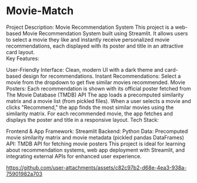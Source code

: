 # Movie-Match
Project Description: Movie Recommendation System  This project is a web-based Movie Recommendation System built using Streamlit. It allows users to select a movie they like and instantly receive personalized movie recommendations, each displayed with its poster and title in an attractive card layout.  
Key Features:

User-Friendly Interface: Clean, modern UI with a dark theme and card-based design for recommendations.
Instant Recommendations: Select a movie from the dropdown to get five similar movies recommended.
Movie Posters: Each recommendation is shown with its official poster fetched from The Movie Database (TMDB) API
The app loads a precomputed similarity matrix and a movie list (from pickled files).
When a user selects a movie and clicks "Recommend," the app finds the most similar movies using the similarity matrix.
For each recommended movie, the app fetches and displays the poster and title in a responsive layout.
Tech Stack:

Frontend & App Framework: Streamlit
Backend: Python
Data: Precomputed movie similarity matrix and movie metadata (pickled pandas DataFrames)
API: TMDB API for fetching movie posters
This project is ideal for learning about recommendation systems, web app deployment with Streamlit, and integrating external APIs for enhanced user experience.




https://github.com/user-attachments/assets/c82c97b2-d68e-4ea3-938a-75901982a703


